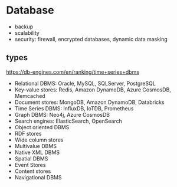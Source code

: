 # Database

- backup
- scalability
- security: firewall, encrypted databases, dynamic data masking

## types
https://db-engines.com/en/ranking/time+series+dbms
- Relational DBMS: Oracle, MySQL, SQLServer, PostgreSQL
- Key-value stores: Redis, Amazon DynamoDB, Azure CosmosDB, Memcached
- Document stores: MongoDB, Amazon DynamoDB, Databricks
- Time Series DBMS: InfluxDB, IoTDB, Prometheus
- Graph DBMS: Neo4j, Azure CosmosDB
- Search engines: ElasticSearch, OpenSearch
- Object oriented DBMS
- RDF stores
- Wide column stores
- Multivalue DBMS
- Native XML DBMS
- Spatial DBMS
- Event Stores
- Content stores
- Navigational DBMS
